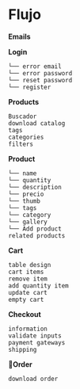 # Flujo

**Emails**

**Login**
```
└── error email
└── error password
└── reset password
└── register
```

**Products**
```
Buscador
download catalog
tags
categories
filters
```


**Product**
```
└── name
└── quantity
└── description
└── precio
└── thumb
└── tags
└── category
└── gallery
└── Add product
related products
```

**Cart**
```
table design
cart items
remove item
add quantity item
update cart
empty cart
```

**Checkout**
```
information
validate inputs
payment gateways
shipping
```

🧾**Order**
```
download order
```
